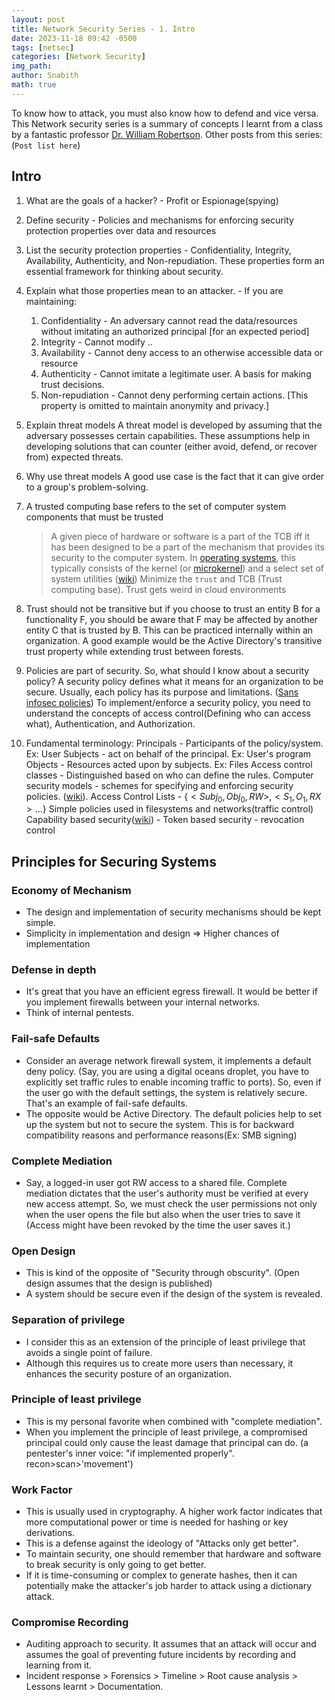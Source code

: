 ```yaml
---
layout: post
title: Network Security Series - 1. Intro
date: 2023-11-18 09:42 -0500
tags: [netsec]
categories: [Network Security]
img_path:
author: Snabith
math: true
---
```

To know how to attack, you must also know how to defend and vice versa. This Network security series is a summary of concepts I learnt from a class by a fantastic professor [Dr. William Robertson](https://wkr.io). Other posts from this series: (`Post list here`)

## Intro
1. What are the goals of a hacker? - Profit or Espionage(spying)
2. Define security - Policies and mechanisms for enforcing security protection properties over data and resources
3. List the security protection properties - Confidentiality, Integrity, Availability, Authenticity, and Non-repudiation. These properties form an essential framework for thinking about security. 
4. Explain what those properties mean to an attacker. - If you are maintaining:
	1. Confidentiality - An adversary cannot read the data/resources without imitating an authorized principal \[for an expected period] 
	2. Integrity - Cannot modify ..
	3. Availability - Cannot deny access to an otherwise accessible data or resource
	4. Authenticity - Cannot imitate a legitimate user. A basis for making trust decisions. 
	5. Non-repudiation - Cannot deny performing certain actions. \[This property is omitted to maintain anonymity and privacy.]
5. Explain threat models
	A threat model is developed by assuming that the adversary possesses certain capabilities. These assumptions help in developing solutions that can counter (either avoid, defend, or recover from) expected threats. 
6. Why use threat models
	A good use case is the fact that it can give order to a group's problem-solving.
7. A trusted computing base refers to the set of computer system components that must be trusted
	>A given piece of hardware or software is a part of the TCB iff it has been designed to be a part of the mechanism that provides its security to the computer system. In [operating systems](https://en.wikipedia.org/wiki/Operating_system "Operating system"), this typically consists of the kernel (or [microkernel](https://en.wikipedia.org/wiki/Microkernel "Microkernel")) and a select set of system utilities ([wiki](https://en.wikipedia.org/wiki/Trusted_computing_base))
	> Minimize the `trust` and TCB (Trust computing base). Trust gets weird in cloud environments

8. Trust should not be transitive but if you choose to trust an entity B for a functionality F, you should be aware that F may be affected by another entity C that is trusted by B. This can be practiced internally within an organization. A good example would be the Active Directory's transitive trust property while extending trust between forests. 

9. Policies are part of security. So, what should I know about a security policy?
	A security policy defines what it means for an organization to be secure. Usually, each policy has its purpose and limitations. ([Sans infosec policies](https://www.sans.org/information-security-policy/))
	To implement/enforce a security policy, you need to understand the concepts of access control(Defining who can access what), Authentication, and Authorization.
10. Fundamental terminology: 
    Principals - Participants of the policy/system. Ex: User
    Subjects - act on behalf of the principal. Ex: User's program
    Objects - Resources acted upon by subjects. Ex: Files
    Access control classes - Distinguished based on who can define the rules.
    Computer security models - schemes for specifying and enforcing security policies. ([wiki](https://en.wikipedia.org/wiki/Computer_security_model)).
        Access Control Lists - $\{<Subj_0,Obj_0,RW>,<S_1,O_1,RX>...\}$
        Simple policies used in filesystems and networks(traffic control)
        Capability based security([wiki](https://en.wikipedia.org/wiki/Capability-based_security)) - Token based security - revocation control
	
## Principles for Securing Systems

### Economy of Mechanism
- The design and implementation of security mechanisms should be kept simple. 
- Simplicity in implementation and design => Higher chances of implementation

### Defense in depth
- It's great that you have an efficient egress firewall. It would be better if you implement firewalls between your internal networks.
- Think of internal pentests.

### Fail-safe Defaults
- Consider an average network firewall system, it implements a default deny policy. (Say, you are using a digital oceans droplet, you have to explicitly set traffic rules to enable incoming traffic to ports). So, even if the user go with the default settings, the system is relatively secure. That's an example of fail-safe defaults.
- The opposite would be Active Directory. The default policies help to set up the system but not to secure the system. This is for backward compatibility reasons and performance reasons(Ex: SMB signing)

### Complete Mediation
- Say, a logged-in user got RW access to a shared file. Complete mediation dictates that the user's authority must be verified at every new access attempt. So, we must check the user permissions not only when the user opens the file but also when the user tries to save it (Access might have been revoked by the time the user saves it.)

### Open Design
- This is kind of the opposite of "Security through obscurity". (Open design assumes that the design is published)
- A system should be secure even if the design of the system is revealed.

### Separation of privilege
- I consider this as an extension of the principle of least privilege that avoids a single point of failure. 
- Although this requires us to create more users than necessary, it enhances the security posture of an organization.

### Principle of least privilege
- This is my personal favorite when combined with "complete mediation".
- When you implement the principle of least privilege, a compromised principal could only cause the least damage that principal can do. (a pentester's inner voice: "if implemented properly". recon>scan>'movement')

### Work Factor
- This is usually used in cryptography. A higher work factor indicates that more computational power or time is needed for hashing or key derivations. 
- This is a defense against the ideology of "Attacks only get better".
- To maintain security, one should remember that hardware and software to break security is only going to get better. 
- If it is time-consuming or complex to generate hashes, then it can potentially make the attacker's job harder to attack using a dictionary attack.

### Compromise Recording
- Auditing approach to security. It assumes that an attack will occur and assumes the goal of preventing future incidents by recording and learning from it.
- Incident response > Forensics > Timeline > Root cause analysis > Lessons learnt > Documentation.
